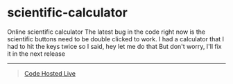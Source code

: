 # scientific-calculator
Online scientific calculator
The latest bug in the code right now is the scientific buttons need to be double clicked to work.
I had a calculator that I had to hit the keys twice so I said, hey let me do that
But don't worry, I'll fix it in the next release
___
> <a href="https://lihemen.github.io/calculator/" target="_blank" >Code Hosted Live</a>
